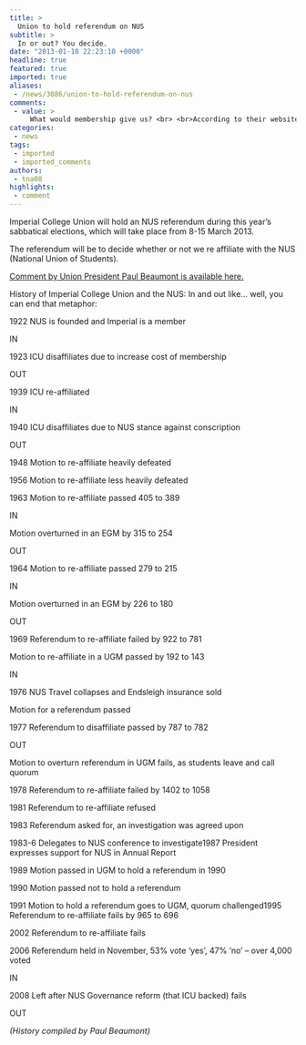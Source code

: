 ```yaml
---
title: >
  Union to hold referendum on NUS
subtitle: >
  In or out? You decide.
date: "2013-01-10 22:23:10 +0000"
headline: true
featured: true
imported: true
aliases:
 - /news/3086/union-to-hold-referendum-on-nus
comments:
 - value: >
     What would membership give us? <br> <br>According to their website we would get "NUS extra cards" - which we don't need, access to 'NUS services' which seems to mean joining a massive mailing list and finally 'training'. What in, it's not clear... <br> <br>Let's save the money and spend it on more tables/benches in the union bar.,I think the point is to reaffirm that Imperial remains opposed to joining the NUS. Most of the people who voted to disaffiliate will have left by now, so the democratic thing to do is to hold this referendum. <br> <br>(I for one think that joining the NUS would be a disaster).,please no. Not again. We don't want to piss away tens of thousands of pounds on membership to further inflate the egos of NUS high command. <br> <br>total waste. Money better spent on improving the tap beer at 568.ui,Southampton held one just before Christmas. Despite 2/3rds of the Sabbatical team being active yes campaigners, the No team won by a huge margin. 73% of 5000+ voters. Hopefully imperial will say the same thing!,More imp
categories:
 - news
tags:
 - imported
 - imported_comments
authors:
 - tna08
highlights:
 - comment
---
```


Imperial College Union will hold an NUS referendum during this year’s sabbatical elections, which will take place from 8-15 March 2013.

The referendum will be to decide whether or not we re affiliate with the NUS (National Union of Students).

[Comment by Union President Paul Beaumont is available here.](http://felixonline.co.uk/comment/3089/nus-a-pottered-history/)

History of Imperial College Union and the NUS: In and out like... well, you can end that metaphor:

1922 NUS is founded and Imperial is a member

IN

1923 ICU disaffiliates due to increase cost of membership

OUT

1939 ICU re-affiliated

IN

1940 ICU disaffiliates due to NUS stance against conscription

OUT

1948 Motion to re-affiliate heavily defeated

1956 Motion to re-affiliate less heavily defeated

1963 Motion to re-affiliate passed 405 to 389

IN

Motion overturned in an EGM by 315 to 254

OUT

1964 Motion to re-affiliate passed 279 to 215

IN

Motion overturned in an EGM by 226 to 180

OUT

1969 Referendum to re-affiliate failed by 922 to 781

Motion to re-affiliate in a UGM passed by 192 to 143

IN

1976 NUS Travel collapses and Endsleigh insurance sold

Motion for a referendum passed

1977 Referendum to disaffiliate passed by 787 to 782

OUT

Motion to overturn referendum in UGM fails, as students leave and call quorum

1978 Referendum to re-affiliate failed by 1402 to 1058

1981 Referendum to re-affiliate refused

1983 Referendum asked for, an investigation was agreed upon

1983-6 Delegates to NUS conference to investigate1987 President expresses support for NUS in Annual Report

1989 Motion passed in UGM to hold a referendum in 1990

1990 Motion passed not to hold a referendum

1991 Motion to hold a referendum goes to UGM, quorum challenged1995 Referendum to re-affiliate fails by 965 to 696

2002 Referendum to re-affiliate fails

2006 Referendum held in November, 53% vote ‘yes’, 47% ‘no’ – over 4,000 voted

IN

2008 Left after NUS Governance reform (that ICU backed) fails

OUT

_(History compiled by Paul Beaumont)_
